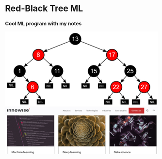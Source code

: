 # Red-Black Tree ML
### Cool ML program with my notes
![](Images/Red-black_tree_example.svg)
![](Images/Innowise.png)
